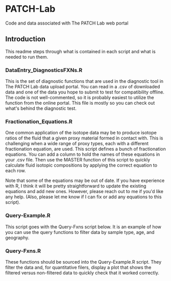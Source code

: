 # PATCH-Lab
Code and data associated with The PATCH Lab web portal

## Introduction
This readme steps through what is contained in each script and what is needed to run them.

### DataEntry_DiagnosticsFXNs.R
This is the set of diagnostic functions that are used in the diagnostic tool in The PATCH Lab data upload portal. You can read in a .csv of downloaded data and one of the data you hope to submit to test for compatibility offline. The code is not well-commented, so it is probably easiest to utilize the function from the online portal. This file is mostly so you can check out what's behind the diagnostic test. 

### Fractionation_Equations.R
One common application of the isotope data may be to produce isotope ratios of the fluid that a given proxy material formed in contact with. This is challenging when a wide range of proxy types, each with a different fractionation equation, are used. This script defines a bunch of fractionation equations. You can add a column to hold the names of these equations in your .csv file. Then use the MASTER function of this script to quickly calculate fluid isotopic compositions by applying the correct equation to each row. 

Note that some of the equations may be out of date. If you have experience with R, I think it will be pretty straightforward to update the existing equations and add new ones. However, please reach out to me if you'd like any help. (Also, please let me know if I can fix or add any equations to this script). 

### Query-Example.R
This script goes with the Query-Fxns script below. It is an example of how you can use the query functions to filter data by sample type, age, and geography. 

### Query-Fxns.R
These functions should be sourced into the Query-Example.R script. They filter the data and, for quantitative filers, display a plot that shows the filtered versus non-filtered data to quickly check that it worked correctly. 
